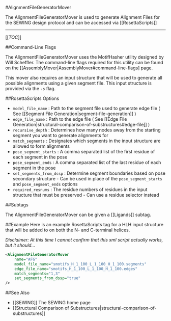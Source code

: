 #AlignmentFileGeneratorMover

The AlignmentFileGeneratorMover is used to generate Alignment Files for the SEWING design protocol and can be accessed via [[RosettaScripts]]

----------------------
[[_TOC_]]

##Command-Line Flags

The AlignmentFileGeneratorMover uses the MotifHasher utility designed by Will Scheffler. The command-line flags required for this utility can be found on the [[AssemblyMover|AssemblyMover#command-line-flags] page.

This mover also requires an input structure that will be used to generate all possible alignments using a given segment file. This input structure is provided via the ```-s``` flag.

##RosettaScripts Options
* ```model_file_name``` : Path to the segment file used to generate edge file ( See [[Segment File Generation|segment-file-generation]] )
* ```edge_file_name``` : Path to the edge file ( See [[Edge File Generation|structural-comparison-of-substructures#edge-file]] ) 
* ```recursive_depth``` : Determines how many nodes away from the starting segment you want to generate alignments for
* ```match_segments``` : Designates which segments in the input structure are allowed to form alignments
* ```pose_segment_starts``` : A comma separated list of the first residue of each segment in the pose
* ```pose_segment_ends``` : A comma separated list of the last residue of each segment in the pose
* ```set_segments_from_dssp``` : Determine segment boundaries based on pose secondary structure - Can be used in place of the ```pose_segment_starts``` and ```pose_segment_ends``` options
* ```required_resnums``` : The residue numbers of residues in the input structure that must be preserved - Can use a residue selector instead

##Subtags

The AlignmentFileGeneratorMover can be given a [[Ligands]] subtag.

##Example
Here is an example RosettaScripts tag for a HLH input structure that will be added to on both the N- and C-terminal helices.

*Disclaimer: At this time I cannot confirm that this xml script actually works, but it should...*

```xml
<AlignmentFileGeneratorMover 
    name="AFG"
    model_file_name="smotifs_H_1_100_L_1_100_H_1_100.segments"
    edge_file_name="smotifs_H_1_100_L_1_100_H_1_100.edges"
    match_segments="1,3"
    set_segments_from_dssp="true"
/>
```


##See Also
* [[SEWING]] The SEWING home page
* [[Structural Comparison of Substructures|structural-comparison-of-substructures]]